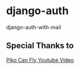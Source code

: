 # django-auth
django-auth-with-mail

## Special Thanks to
[Piko Can Fly Youtube Video](https://youtu.be/hNOrcz2y4c4?si=e2UegFwzPCDZilw3)
